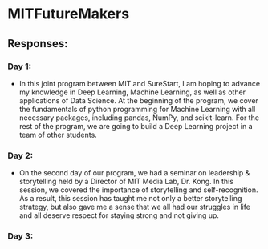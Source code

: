 # MITFutureMakers

## Responses:

### Day 1:
- In this joint program between MIT and SureStart, I am hoping to advance my knowledge in Deep Learning, Machine Learning, as well as other applications of Data Science. At the beginning of the program, we cover the fundamentals of python programming for Machine Learning with all necessary packages, including pandas, NumPy, and scikit-learn. For the rest of the program, we are going to build a Deep Learning project in a team of other students. 

### Day 2:
- On the second day of our program, we had a seminar on leadership & storytelling held by a Director of MIT Media Lab, Dr. Kong. In this session, we covered the importance of storytelling and self-recognition. As a result, this session has taught me not only a better storytelling strategy, but also gave me a sense that we all had our struggles in life and all deserve respect for staying strong and not giving up.

### Day 3:
